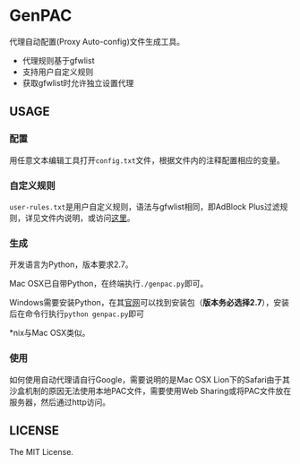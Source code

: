 # GenPAC

代理自动配置(Proxy Auto-config)文件生成工具。

* 代理规则基于gfwlist
* 支持用户自定义规则
* 获取gfwlist时允许独立设置代理

## USAGE

### 配置

用任意文本编辑工具打开`config.txt`文件，根据文件内的注释配置相应的变量。

### 自定义规则

`user-rules.txt`是用户自定义规则，语法与gfwlist相同，即AdBlock Plus过滤规则，详见文件内说明，或访问[这里][4]。

### 生成

开发语言为Python，版本要求2.7。

Mac OSX已自带Python，在终端执行`./genpac.py`即可。

Windows需要安装Python，在其[官网][3]可以找到安装包（**版本务必选择2.7**），安装后在命令行执行`python genpac.py`即可

*nix与Mac OSX类似。

### 使用

如何使用自动代理请自行Google，需要说明的是Mac OSX Lion下的Safari由于其沙盒机制的原因无法使用本地PAC文件，需要使用Web Sharing或将PAC文件放在服务器，然后通过http访问。

## LICENSE

The MIT License.

[1]:http://jeeker.net
[2]:http://creativecommons.org/licenses/by/3.0/
[3]:http://www.python.org/
[4]:http://adblockplus.org/en/filters